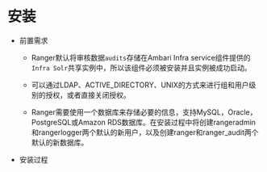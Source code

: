 # 安装

* 前置需求
  * Ranger默认将审核数据`audits`存储在Ambari Infra service组件提供的`Infra Solr`共享实例中，所以该组件必须被安装并且实例被成功启动。
  
  * 可以通过LDAP、ACTIVE_DIRECTORY、UNIX的方式来进行组和用户级别的授权，或者直接关闭授权。
  
  * Ranger需要使用一个数据库来存储必要的信息，支持MySQL，Oracle，PostgreSQL或Amazon RDS数据库。在安装过程中将创建rangeradmin和rangerlogger两个默认的新用户，以及创建ranger和ranger_audit两个默认的新数据库。

* 安装过程




